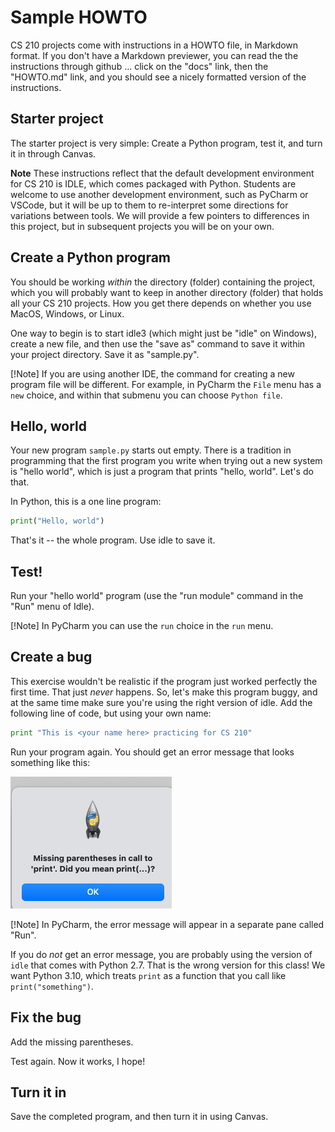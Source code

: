 # Sample HOWTO

CS 210 projects come with instructions in a HOWTO file, in Markdown 
format.  If you don't have a Markdown previewer, you can read the 
the instructions through github ... click on the "docs" link, then 
the "HOWTO.md" link, and you should see a nicely formatted version 
of the instructions. 

## Starter project

The starter project is very simple:  Create a Python program, test 
it, and turn it in through Canvas. 

**Note** 
These instructions reflect that the default development environment 
for CS 210 is IDLE, which comes packaged with Python.  Students are 
welcome to use another development environment, such as PyCharm or 
VSCode, but it will be up to them to re-interpret some directions 
for variations between tools. We will provide a few pointers to 
differences in this project, but in subsequent projects you will be 
on your own. 

## Create a Python program

You should be working _within_ the directory (folder) containing the 
project, which you will probably want to keep in another directory 
(folder) that holds all your CS 210 projects.  How you get there 
depends on whether you use MacOS, Windows, or Linux. 

One way to begin is to start idle3 (which might just be "idle" on 
Windows), create a new file, and then use the "save as" command to 
save it within your project directory. Save it as "sample.py". 

[!Note]
If you are using another IDE, the command for creating a new program 
file will be different.  For example, in PyCharm the `File` menu has 
a `new` choice, and within that submenu you can choose `Python file`. 

## Hello, world

Your new program `sample.py` starts out empty.  There is a tradition 
in programming that the first program you write when trying out a 
new system is "hello world", which is just a program that prints 
"hello, world".  Let's do that. 

In Python, this is a one line program: 
```python
print("Hello, world")
```
That's it -- the whole program.   Use idle to save it. 

## Test! 

Run your "hello world" program (use the "run module" command in the 
"Run" menu of Idle).  

[!Note]
In PyCharm you can use the `run` choice in the `run` menu. 

## Create a bug

This exercise wouldn't be realistic if the program just worked 
perfectly the first time.  That just _never_ happens.  So, let's 
make this program buggy, and at the same time make sure you're using 
the right version of idle.  Add the following line of code, but 
using your own name: 

```python
print "This is <your name here> practicing for CS 210"
```

Run your program again.  You should get an error message that looks 
something like this: 

![IDLE message popup says "missing parentheses in call to print"](
img/missing-parens.png)

[!Note]
In PyCharm, the error message will appear in a separate pane called 
"Run".

If you do _not_ get an error message, you are probably using the 
version of `idle` that comes with Python 2.7.   That is the wrong 
version for this class!  We want Python 3.10, which treats `print` 
as a function that you call like `print("something")`.  

## Fix the bug

Add the missing parentheses. 

Test again.  Now it works, I hope! 

## Turn it in

Save the completed program, and then turn it in using Canvas. 



